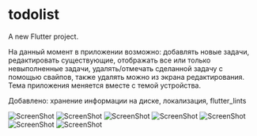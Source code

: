 # todolist

A new Flutter project.

На данный момент в приложении возможно: добавлять новые задачи, редактировать существующие, отображать все или только невыполненные задачи, удалять/отмечать сделанной задачу с помощью свайпов, также удалять можно из экрана редактирования. Тема приложения меняется вместе с темой устройства.

Добавлено: хранение информации на диске, локализация, flutter_lints

![ScreenShot](screenshots/Screenshot_1686854804.png)
![ScreenShot](screenshots/Screenshot_1686854819.png)
![ScreenShot](screenshots/Screenshot_1686854829.png)
![ScreenShot](screenshots/Screenshot_1686854870.png)
![ScreenShot](screenshots/Screenshot_1686854873.png)
![ScreenShot](screenshots/Screenshot_1686855037.png)
![ScreenShot](screenshots/Screenshot_1686855043.png)